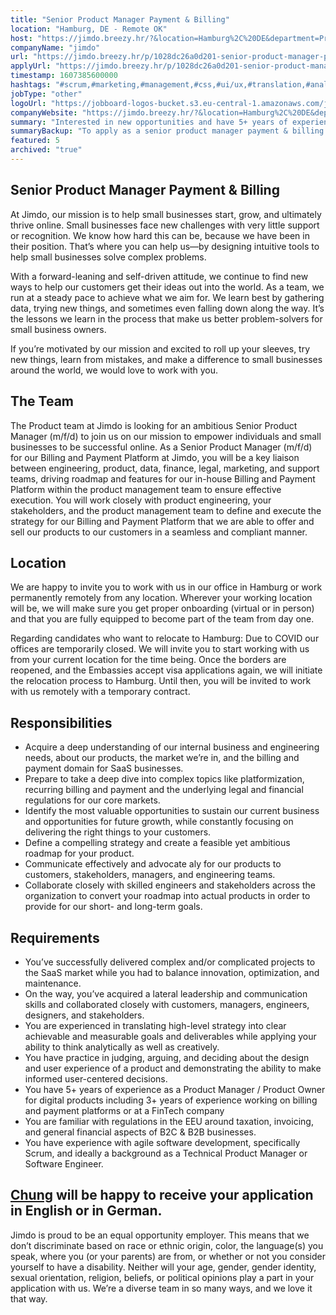 ```yaml
---
title: "Senior Product Manager Payment & Billing"
location: "Hamburg, DE - Remote OK"
host: "https://jimdo.breezy.hr/?&location=Hamburg%2C%20DE&department=Product%20%26%20Engineering#positions"
companyName: "jimdo"
url: "https://jimdo.breezy.hr/p/1028dc26a0d201-senior-product-manager-payment-billing"
applyUrl: "https://jimdo.breezy.hr/p/1028dc26a0d201-senior-product-manager-payment-billing/apply"
timestamp: 1607385600000
hashtags: "#scrum,#marketing,#management,#css,#ui/ux,#translation,#analysis,#finance,#German,#optimization"
jobType: "other"
logoUrl: "https://jobboard-logos-bucket.s3.eu-central-1.amazonaws.com/jimdo"
companyWebsite: "https://jimdo.breezy.hr/?&location=Hamburg%2C%20DE&department=Product%20%26%20Engineering#positions"
summary: "Interested in new opportunities and have 5+ years of experience as a Product Manager / Product Owner for digital products including 3+ years of experience working on billing and payment platforms or at a FinTech company? Jimdo has a job opening for a senior product manager payment & billing."
summaryBackup: "To apply as a senior product manager payment & billing at Jimdo, you preferably need to have some knowledge of: #marketing, #css, #ui/ux."
featured: 5
archived: "true"
---
```


## Senior Product Manager Payment & Billing

At Jimdo, our mission is to help small businesses start, grow, and ultimately thrive online. Small businesses face new challenges with very little support or recognition. We know how hard this can be, because we have been in their position. That’s where you can help us—by designing intuitive tools to help small businesses solve complex problems.

With a forward-leaning and self-driven attitude, we continue to find new ways to help our customers get their ideas out into the world. As a team, we run at a steady pace to achieve what we aim for. We learn best by gathering data, trying new things, and sometimes even falling down along the way. It’s the lessons we learn in the process that make us better problem-solvers for small business owners.

If you’re motivated by our mission and excited to roll up your sleeves, try new things, learn from mistakes, and make a difference to small businesses around the world, we would love to work with you.

## The Team

The Product team at Jimdo is looking for an ambitious Senior Product Manager (m/f/d) to join us on our mission to empower individuals and small businesses to be successful online. As a Senior Product Manager (m/f/d) for our Billing and Payment Platform at Jimdo, you will be a key liaison between engineering, product, data, finance, legal, marketing, and support teams, driving roadmap and features for our in-house Billing and Payment Platform within the product management team to ensure effective execution. You will work closely with product engineering, your stakeholders, and the product management team to define and execute the strategy for our Billing and Payment Platform that we are able to offer and sell our products to our customers in a seamless and compliant manner.

## Location

We are happy to invite you to work with us in our office in Hamburg or work permanently remotely from any location. Wherever your working location will be, we will make sure you get proper onboarding (virtual or in person) and that you are fully equipped to become part of the team from day one.

Regarding candidates who want to relocate to Hamburg: Due to COVID our offices are temporarily closed. We will invite you to start working with us from your current location for the time being. Once the borders are reopened, and the Embassies accept visa applications again, we will initiate the relocation process to Hamburg. Until then, you will be invited to work with us remotely with a temporary contract.

## Responsibilities

*   Acquire a deep understanding of our internal business and engineering needs, about our products, the market we’re in, and the billing and payment domain for SaaS businesses.
*   Prepare to take a deep dive into complex topics like platformization, recurring billing and payment and the underlying legal and financial regulations for our core markets.
*   Identify the most valuable opportunities to sustain our current business and opportunities for future growth, while constantly focusing on delivering the right things to your customers.
*   Define a compelling strategy and create a feasible yet ambitious roadmap for your product.
*   Communicate effectively and advocate aly for our products to customers, stakeholders, managers, and engineering teams.
*   Collaborate closely with skilled engineers and stakeholders across the organization to convert your roadmap into actual products in order to provide for our short- and long-term goals.

## Requirements

*   You’ve successfully delivered complex and/or complicated projects to the SaaS market while you had to balance innovation, optimization, and maintenance.
*   On the way, you’ve acquired a lateral leadership and communication skills and collaborated closely with customers, managers, engineers, designers, and stakeholders.
*   You are experienced in translating high-level strategy into clear achievable and measurable goals and deliverables while applying your ability to think analytically as well as creatively.
*   You have practice in judging, arguing, and deciding about the design and user experience of a product and demonstrating the ability to make informed user-centered decisions.
*   You have 5+ years of experience as a Product Manager / Product Owner for digital products including 3+ years of experience working on billing and payment platforms or at a FinTech company
*   You are familiar with regulations in the EEU around taxation, invoicing, and general financial aspects of B2C & B2B businesses.
*   You have experience with agile software development, specifically Scrum, and ideally a background as a Technical Product Manager or Software Engineer.

## [Chung](https://www.linkedin.com/in/chunghuynh/) will be happy to receive your application in English or in German.

Jimdo is proud to be an equal opportunity employer. This means that we don’t discriminate based on race or ethnic origin, color, the language(s) you speak, where you (or your parents) are from, or whether or not you consider yourself to have a disability. Neither will your age, gender, gender identity, sexual orientation, religion, beliefs, or political opinions play a part in your application with us. We’re a diverse team in so many ways, and we love it that way.
